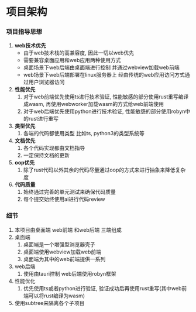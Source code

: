 # 项目架构

### 项目指导思想

1. **web技术优先**
    + 由于web技术栈的高兼容度, 因此一切以web优先
    + 需要兼容桌面应用和web应用两种使用方式
    + 桌面场景下web后端由桌面端进行控制 并通过webview加载web前端
    + web场景下web后端部署在linux服务器上 经由传统的web应用访问方式通过用户浏览器访问
2. **性能优先**
   1. 对于web前端优先使用ts进行技术验证, 性能敏感的部分使用rust重写编译成wasm, 再使用webworker加载wasm的方式给web前端使用
   2. 对于web后端优先使用python进行技术验证, 性能敏感的部分使用robyn中的rust进行重写
3. **类型优先**
   1. 各端的代码都使用类型 比如ts, python3的类型系统等
4. **文档优先**
   1. 各个代码实现都由文档指导
   2. 一定保持文档的更新
5. **oop优先**
   1. 除了rust代码以外其余的代码尽量通过oop的方式来进行抽象来降低复杂度
6. **代码质量**
   1. 始终通过完善的单元测试来确保代码质量
   2. 每个提交始终使用ai进行代码review

### 细节

1. 本项目由桌面端 web前端 和web后端 三端组成
2. 桌面端
   1. 桌面端是一个增强型浏览器壳子
   2. 桌面端使用webview加载web前端
   3. 桌面端为其中的web前端提供一系列
3. web后端
   1. 使用由tauri控制 web后端使用robyn框架
4. 性能优化
   1. 优先使用ts或者python进行验证, 验证成功后再使用rust重写(其中web前端可以将rust编译为wasm)
5. 使用subtree来隔离各个子项目
